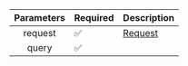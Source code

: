 | Parameters | Required           | Description           |
|:----------:|--------------------|-----------------------|
|  request   | :white_check_mark: | [Request](Request.md) |
|   query    | :white_check_mark: |                       |